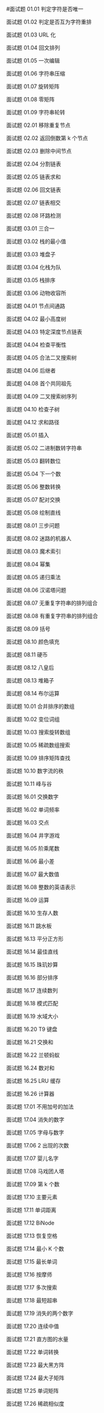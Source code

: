 #面试题 01.01 判定字符是否唯一

面试题 01.02 判定是否互为字符重排

面试题 01.03 URL 化

面试题 01.04 回文排列

面试题 01.05 一次编辑

面试题 01.06 字符串压缩

面试题 01.07 旋转矩阵

面试题 01.08 零矩阵

面试题 01.09 字符串轮转

面试题 02.01 移除重复节点

面试题 02.02 返回倒数第 k 个节点

面试题 02.03 删除中间节点

面试题 02.04 分割链表

面试题 02.05 链表求和

面试题 02.06 回文链表

面试题 02.07 链表相交

面试题 02.08 环路检测

面试题 03.01 三合一

面试题 03.02 栈的最小值

面试题 03.03 堆盘子

面试题 03.04 化栈为队

面试题 03.05 栈排序

面试题 03.06 动物收容所

面试题 04.01 节点间通路

面试题 04.02 最小高度树

面试题 04.03 特定深度节点链表

面试题 04.04 检查平衡性

面试题 04.05 合法二叉搜索树

面试题 04.06 后继者

面试题 04.08 首个共同祖先

面试题 04.09 二叉搜索树序列

面试题 04.10 检查子树

面试题 04.12 求和路径

面试题 05.01 插入

面试题 05.02 二进制数转字符串

面试题 05.03 翻转数位

面试题 05.04 下一个数

面试题 05.06 整数转换

面试题 05.07 配对交换

面试题 05.08 绘制直线

面试题 08.01 三步问题

面试题 08.02 迷路的机器人

面试题 08.03 魔术索引

面试题 08.04 幂集

面试题 08.05 递归乘法

面试题 08.06 汉诺塔问题

面试题 08.07 无重复字符串的排列组合

面试题 08.08 有重复字符串的排列组合

面试题 08.09 括号

面试题 08.10 颜色填充

面试题 08.11 硬币

面试题 08.12 八皇后

面试题 08.13 堆箱子

面试题 08.14 布尔运算

面试题 10.01 合并排序的数组

面试题 10.02 变位词组

面试题 10.03 搜索旋转数组

面试题 10.05 稀疏数组搜索

面试题 10.09 排序矩阵查找

面试题 10.10 数字流的秩

面试题 10.11 峰与谷

面试题 16.01 交换数字

面试题 16.02 单词频率

面试题 16.03 交点

面试题 16.04 井字游戏

面试题 16.05 阶乘尾数

面试题 16.06 最小差

面试题 16.07 最大数值

面试题 16.08 整数的英语表示

面试题 16.09 运算

面试题 16.10 生存人数

面试题 16.11 跳水板

面试题 16.13 平分正方形

面试题 16.14 最佳直线

面试题 16.15 珠玑妙算

面试题 16.16 部分排序

面试题 16.17 连续数列

面试题 16.18 模式匹配

面试题 16.19 水域大小

面试题 16.20 T9 键盘

面试题 16.21 交换和

面试题 16.22 兰顿蚂蚁

面试题 16.24 数对和

面试题 16.25 LRU 缓存

面试题 16.26 计算器

面试题 17.01 不用加号的加法

面试题 17.04 消失的数字

面试题 17.05 字母与数字

面试题 17.06 2 出现的次数

面试题 17.07 婴儿名字

面试题 17.08 马戏团人塔

面试题 17.09 第 k 个数

面试题 17.10 主要元素

面试题 17.11 单词距离

面试题 17.12 BiNode

面试题 17.13 恢复空格

面试题 17.14 最小 K 个数

面试题 17.15 最长单词

面试题 17.16 按摩师

面试题 17.17 多次搜索

面试题 17.18 最短超串

面试题 17.19 消失的两个数字

面试题 17.20 连续中值

面试题 17.21 直方图的水量

面试题 17.22 单词转换

面试题 17.23 最大黑方阵

面试题 17.24 最大子矩阵

面试题 17.25 单词矩阵

面试题 17.26 稀疏相似度
